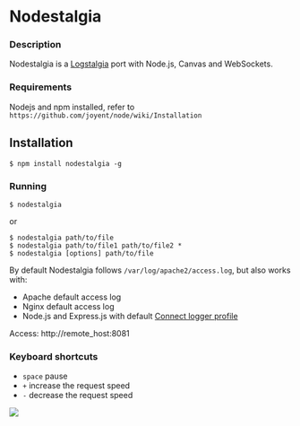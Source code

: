 Nodestalgia
===

### Description
Nodestalgia is a [Logstalgia](http://code.google.com/p/logstalgia/) port with Node.js, Canvas and WebSockets.

### Requirements
Nodejs and npm installed, refer to `https://github.com/joyent/node/wiki/Installation`

## Installation

    $ npm install nodestalgia -g

### Running

    $ nodestalgia
or

    $ nodestalgia path/to/file
    $ nodestalgia path/to/file1 path/to/file2 *
    $ nodestalgia [options] path/to/file

By default Nodestalgia follows `/var/log/apache2/access.log`, but also works with:

* Apache default access log
* Nginx default access log
* Node.js and Express.js with default [Connect logger profile](http://www.senchalabs.org/connect/logger.html)

Access:
    http://remote_host:8081

### Keyboard shortcuts
* `space` pause
* `+` increase the request speed
* `-` decrease the request speed

![](http://fcsonline.github.com/nodestalgia/images/screenshot2.png)

